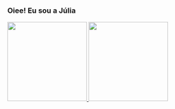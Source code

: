 ### Oiee! Eu sou a Júlia

 <div>
  <a href="https://github.com/juliagomess">
  <img height="180em" src="https://github-readme-stats.vercel.app/api?username=juliagomess&show_icons=true&theme=dracula&include_all_commits=true&count_private=true"/>
  <img height="180em" src="https://github-readme-stats.vercel.app/api/top-langs/?username=juliagomess&layout=compact&langs_count=7&theme=dracula"/>
</div>

##


<!--
**juliagomess/juliagomess** is a ✨ _special_ ✨ repository because its `README.md` (this file) appears on your GitHub profile.

Here are some ideas to get you started:

- 🔭 I’m currently working on ...
- 🌱 I’m currently learning ...
- 👯 I’m looking to collaborate on ...
- 🤔 I’m looking for help with ...
- 💬 Ask me about ...
- 📫 How to reach me: ...
- 😄 Pronouns: ...
- ⚡ Fun fact: ...
-->
